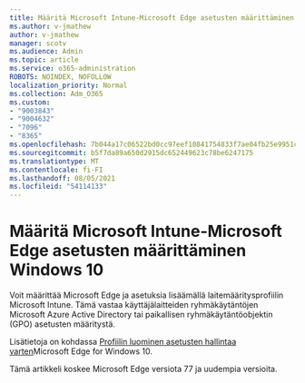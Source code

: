 ```yaml
---
title: Määritä Microsoft Intune-Microsoft Edge asetusten määrittäminen Windows 10
ms.author: v-jmathew
author: v-jmathew
manager: scotv
ms.audience: Admin
ms.topic: article
ms.service: o365-administration
ROBOTS: NOINDEX, NOFOLLOW
localization_priority: Normal
ms.collection: Adm_O365
ms.custom:
- "9003843"
- "9004632"
- "7096"
- "8365"
ms.openlocfilehash: 7b044a17c06522bd0cc97eef10841754833f7ae04fb25e9951c1d9df7e93f6f9
ms.sourcegitcommit: b5f7da89a650d2915dc652449623c78be6247175
ms.translationtype: MT
ms.contentlocale: fi-FI
ms.lasthandoff: 08/05/2021
ms.locfileid: "54114133"
---
```

# <a name="use-microsoft-intune-to-configure-microsoft-edge-policy-settings-for-windows-10"></a>Määritä Microsoft Intune-Microsoft Edge asetusten määrittäminen Windows 10

Voit määrittää Microsoft Edge ja asetuksia lisäämällä laitemääritysprofiilin Microsoft Intune. Tämä vastaa käyttäjälaitteiden ryhmäkäytäntöjen Microsoft Azure Active Directory tai paikallisen ryhmäkäytäntöobjektin (GPO) asetusten määritystä.

Lisätietoja on kohdassa [Profiilin luominen asetusten hallintaa varten](https://go.microsoft.com/fwlink/?linkid=2133700)Microsoft Edge for Windows 10.

Tämä artikkeli koskee Microsoft Edge versiota 77 ja uudempia versioita.
